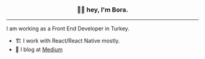 
<h3 align="center">👋🏽 hey, I'm Bora.</h3>

---

I am working as a Front End Developer in Turkey.

- 🏗 I work with React/React Native mostly.
- 📝 I blog at [Medium](https://borakilicoglu.medium.com)
